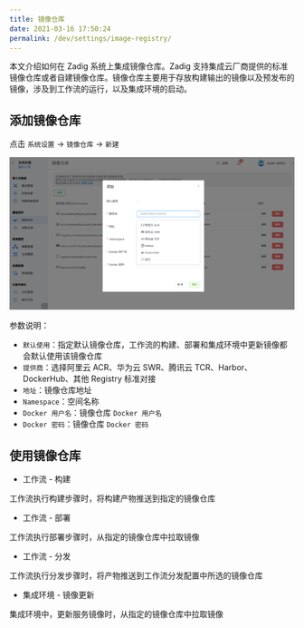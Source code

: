 ```yaml
---
title: 镜像仓库
date: 2021-03-16 17:50:24
permalink: /dev/settings/image-registry/
---
```


本文介绍如何在 Zadig 系统上集成镜像仓库。Zadig 支持集成云厂商提供的标准镜像仓库或者自建镜像仓库。镜像仓库主要用于存放构建输出的镜像以及预发布的镜像，涉及到工作流的运行，以及集成环境的启动。

## 添加镜像仓库

点击 `系统设置` -> `镜像仓库` -> `新建`

![reg](./_images/reg_add.png)

参数说明：

- `默认使用`：指定默认镜像仓库，工作流的构建、部署和集成环境中更新镜像都会默认使用该镜像仓库
- `提供商`：选择阿里云 ACR、华为云 SWR、腾讯云 TCR、Harbor、DockerHub、其他 Registry 标准对接
- `地址`：镜像仓库地址
- `Namespace`：空间名称
- `Docker 用户名`：镜像仓库 `Docker 用户名`
- `Docker 密码`：镜像仓库 `Docker 密码`

## 使用镜像仓库

- 工作流 - 构建

工作流执行构建步骤时，将构建产物推送到指定的镜像仓库

- 工作流 - 部署

工作流执行部署步骤时，从指定的镜像仓库中拉取镜像

- 工作流 - 分发

工作流执行分发步骤时，将产物推送到工作流分发配置中所选的镜像仓库

- 集成环境 - 镜像更新

集成环境中，更新服务镜像时，从指定的镜像仓库中拉取镜像